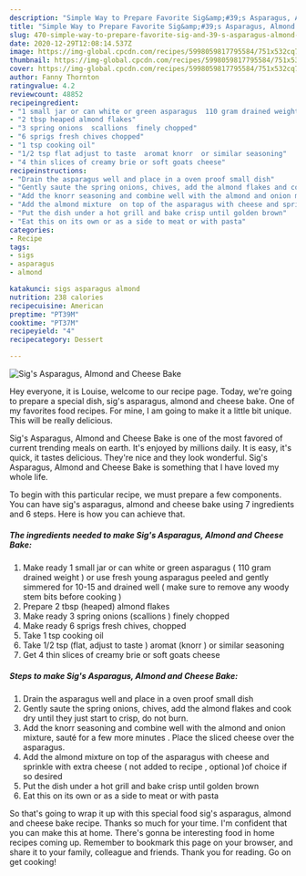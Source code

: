 ```yaml
---
description: "Simple Way to Prepare Favorite Sig&amp;#39;s Asparagus, Almond and Cheese Bake"
title: "Simple Way to Prepare Favorite Sig&amp;#39;s Asparagus, Almond and Cheese Bake"
slug: 470-simple-way-to-prepare-favorite-sig-and-39-s-asparagus-almond-and-cheese-bake
date: 2020-12-29T12:08:14.537Z
image: https://img-global.cpcdn.com/recipes/5998059817795584/751x532cq70/sigs-asparagus-almond-and-cheese-bake-recipe-main-photo.jpg
thumbnail: https://img-global.cpcdn.com/recipes/5998059817795584/751x532cq70/sigs-asparagus-almond-and-cheese-bake-recipe-main-photo.jpg
cover: https://img-global.cpcdn.com/recipes/5998059817795584/751x532cq70/sigs-asparagus-almond-and-cheese-bake-recipe-main-photo.jpg
author: Fanny Thornton
ratingvalue: 4.2
reviewcount: 48852
recipeingredient:
- "1 small jar or can white or green asparagus  110 gram drained weight  or use fresh young asparagus peeled and gently simmered for 1015 and drained well  make sure to remove any woody stem bits before cooking "
- "2 tbsp heaped almond flakes"
- "3 spring onions  scallions  finely chopped"
- "6 sprigs fresh chives chopped"
- "1 tsp cooking oil"
- "1/2 tsp flat adjust to taste  aromat knorr  or similar seasoning"
- "4 thin slices of creamy brie or soft goats cheese"
recipeinstructions:
- "Drain the asparagus well and place in a oven proof small dish"
- "Gently saute the spring onions, chives, add the almond flakes and cook dry until they just start to crisp, do not burn."
- "Add the knorr seasoning and combine well with the almond and onion mixture, sauté for a few more minutes . Place the sliced cheese over the asparagus."
- "Add the almond mixture  on top of the asparagus with cheese and sprinkle with extra cheese ( not added to recipe , optional )of choice if so desired"
- "Put the dish under a hot grill and bake crisp until golden brown"
- "Eat this on its own or as a side to meat or with pasta"
categories:
- Recipe
tags:
- sigs
- asparagus
- almond

katakunci: sigs asparagus almond 
nutrition: 238 calories
recipecuisine: American
preptime: "PT39M"
cooktime: "PT37M"
recipeyield: "4"
recipecategory: Dessert

---
```



![Sig&#39;s Asparagus, Almond and Cheese Bake](https://img-global.cpcdn.com/recipes/5998059817795584/751x532cq70/sigs-asparagus-almond-and-cheese-bake-recipe-main-photo.jpg)

Hey everyone, it is Louise, welcome to our recipe page. Today, we're going to prepare a special dish, sig&#39;s asparagus, almond and cheese bake. One of my favorites food recipes. For mine, I am going to make it a little bit unique. This will be really delicious.

Sig&#39;s Asparagus, Almond and Cheese Bake is one of the most favored of current trending meals on earth. It's enjoyed by millions daily. It is easy, it's quick, it tastes delicious. They're nice and they look wonderful. Sig&#39;s Asparagus, Almond and Cheese Bake is something that I have loved my whole life.




To begin with this particular recipe, we must prepare a few components. You can have sig&#39;s asparagus, almond and cheese bake using 7 ingredients and 6 steps. Here is how you can achieve that.

<!--inarticleads1-->

##### The ingredients needed to make Sig&#39;s Asparagus, Almond and Cheese Bake:

1. Make ready 1 small jar or can white or green asparagus ( 110 gram drained weight ) or use fresh young asparagus peeled and gently simmered for 10-15 and drained well ( make sure to remove any woody stem bits before cooking )
1. Prepare 2 tbsp (heaped) almond flakes
1. Make ready 3 spring onions  (scallions ) finely chopped
1. Make ready 6 sprigs fresh chives, chopped
1. Take 1 tsp cooking oil
1. Take 1/2 tsp (flat, adjust to taste ) aromat (knorr ) or similar seasoning
1. Get 4 thin slices of creamy brie or soft goats cheese




<!--inarticleads2-->

##### Steps to make Sig&#39;s Asparagus, Almond and Cheese Bake:

1. Drain the asparagus well and place in a oven proof small dish
1. Gently saute the spring onions, chives, add the almond flakes and cook dry until they just start to crisp, do not burn.
1. Add the knorr seasoning and combine well with the almond and onion mixture, sauté for a few more minutes . Place the sliced cheese over the asparagus.
1. Add the almond mixture  on top of the asparagus with cheese and sprinkle with extra cheese ( not added to recipe , optional )of choice if so desired
1. Put the dish under a hot grill and bake crisp until golden brown
1. Eat this on its own or as a side to meat or with pasta




So that's going to wrap it up with this special food sig&#39;s asparagus, almond and cheese bake recipe. Thanks so much for your time. I'm confident that you can make this at home. There's gonna be interesting food in home recipes coming up. Remember to bookmark this page on your browser, and share it to your family, colleague and friends. Thank you for reading. Go on get cooking!
